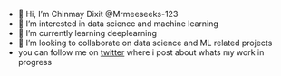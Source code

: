 - 👋 Hi, I’m Chinmay Dixit @Mrmeeseeks-123
- 👀 I’m interested in data science and machine learning
- 🌱 I’m currently learning deeplearning
- 💞️ I’m looking to collaborate on data science and ML related projects
- you can follow me on [twitter](https://twitter.com/ch1nmay_dixit) where i post about whats my work in progress 


<!---
Mrmeeseeks-123/Mrmeeseeks-123 is a ✨ special ✨ repository because its `README.md` (this file) appears on your GitHub profile.
You can click the Preview link to take a look at your changes.
--->
